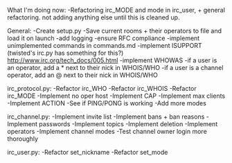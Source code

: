 What I'm doing now:
-Refactoring irc_MODE and mode in irc_user, + general refactoring. not adding anything else until this is cleaned up.

General:
-Create setup.py
-Save current rooms + their operators to file and load it on launch
-add logging
-ensure RFC compliance
-implement unimplemented commands in commands.md
-implement ISUPPORT (twisted's irc.py has something for this?) http://www.irc.org/tech_docs/005.html
-implement WHOWAS
-if a user is an operator, add a * next to their nick in WHOIS/WHO
-if a user is a channel operator, add an @ next to their nick in WHOIS/WHO

irc_protocol.py:
-Refactor irc_WHO
-Refactor irc_WHOIS
-Refactor irc_MODE
-Implement no oper host
-Implement CAP
-Implement max clients
-Implement ACTION
-See if PING/PONG is working
-Add more modes

irc_channel.py:
-Implement invite list
-Implement bans + ban reasons
-Implement passwords
-Implement topics
-Implement deletion
-Implement operators
-Implement channel modes
-Test channel owner login more thoroughly

irc_user.py:
-Refactor set_nickname
-Refactor set_mode
